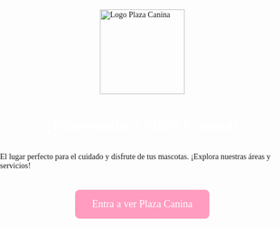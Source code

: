 <!DOCTYPE html>
<html lang="es">
<head>
    <meta charset="UTF-8">
    <meta name="viewport" content="width=device-width, initial-scale=1.0">
    <title>Bienvenida - Plaza Canina</title>
    <style>
    body {
        margin: 0;
        padding: 0;
        height: 100vh;
        display: flex;
        flex-direction: column;
        justify-content: center;
        align-items: center;
        background-image: url('file:///C:/Users/PC/Downloads/Cute%20Dog%20Wallpaper%20-%20pink%20background.jpeg');
        background-size: cover; /* Para que cubra toda la pantalla */
        background-position: center; /* Para centrar la imagen */
        background-repeat: no-repeat; /* Para evitar que la imagen se repita */
        font-family: cursive;
    }
    h1 {
        color: #fff; /* Asegúrate de que el texto sea visible */
    }
    .welcome-btn {
        padding: 15px 30px;
        background-color: #ff9cbf;
        color: white;
        text-decoration: none;
        border-radius: 8px;
        font-size: 18px;
        margin-top: 20px;
    }
    .logo {
        width: 150px;
        height: auto;
    }
</style>

</head>
<body>
    <img src="C:\Users\PC\OneDrive\Escritorio\mari\html xd\LogodePlazaCanina.jpg" alt="Logo Plaza Canina" class="logo">
    <h1>¡Bienvenido a Plaza Canina!</h1>
    <p>El lugar perfecto para el cuidado y disfrute de tus mascotas. ¡Explora nuestras áreas y servicios!</p>
    <a href="C:\Users\PC\OneDrive\Escritorio\mari\html xd\InicioCanino.html" class="welcome-btn">Entra a ver Plaza Canina</a>
</body>
</html>
